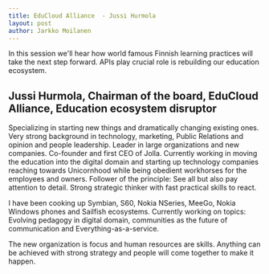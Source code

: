 ```yaml
---
title: EduCloud Alliance  - Jussi Hurmola
layout: post
author: Jarkko Moilanen
---
```


In this session we'll hear how world famous Finnish learning practices will take the next step forward. APIs play crucial role is rebuilding our education ecosystem. 

## Jussi Hurmola, Chairman of the board, EduCloud Alliance, Education ecosystem disruptor

Specializing in starting new things and dramatically changing existing ones. Very strong background in technology, marketing, Public Relations and opinion and people leadership. Leader in large organizations and new companies. Co-founder and first CEO of Jolla. Currently working in moving the education into the digital domain and starting up technology companies reaching towards Unicornhood while being obedient workhorses for the employees and owners. Follower of the principle: See all but also pay attention to detail. Strong strategic thinker with fast practical skills to react.

I have been cooking up Symbian, S60, Nokia NSeries, MeeGo, Nokia Windows phones and Sailfish ecosystems. Currently working on topics: Evolving pedagogy in digital domain, communities as the future of communication and Everything-as-a-service.

The new organization is focus and human resources are skills. Anything can be achieved with strong strategy and people will come together to make it happen.
